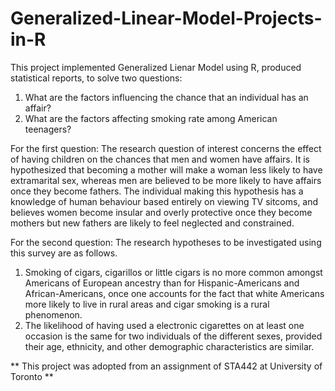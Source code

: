 # Generalized-Linear-Model-Projects-in-R

This project implemented Generalized Lienar Model using R, produced statistical reports, to solve two questions: 
1. What are the factors influencing the chance that an individual has an affair?
2. What are the factors affecting smoking rate among American teenagers?


For the first question: The research question of interest concerns the effect of having children on the chances that men and women
have affairs. It is hypothesized that becoming a mother will make a woman less likely to have extramarital
sex, whereas men are believed to be more likely to have affairs once they become fathers. The individual
making this hypothesis has a knowledge of human behaviour based entirely on viewing TV sitcoms, and
believes women become insular and overly protective once they become mothers but new fathers are likely
to feel neglected and constrained.

For the second question: The research hypotheses to be investigated using this survey are as follows.
1. Smoking of cigars, cigarillos or little cigars is no more common amongst Americans of European
ancestry than for Hispanic-Americans and African-Americans, once one accounts for the fact that
white Americans more likely to live in rural areas and cigar smoking is a rural phenomenon.
2. The likelihood of having used a electronic cigarettes on at least one occasion is the same for two
individuals of the different sexes, provided their age, ethnicity, and other demographic characteristics
are similar.

** This project was adopted from an assignment of STA442 at University of Toronto **
